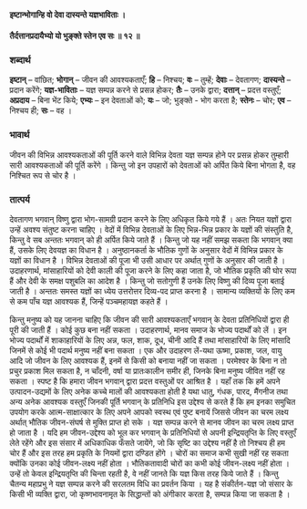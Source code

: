 #### इष्टान्भोगान्हि वो देवा दास्यन्ते यज्ञभाविताः ।
#### तैर्दत्तानप्रदायैभ्यो यो भुङ्क्ते स्तेन एव सः ॥ १२ ॥

### शब्दार्थ

**इष्टान्** – वांछित; **भोगान्** – जीवन की आवश्यकताएँ; **हि** – निश्चय; **वः** – तुम्हें; **देवाः** – देवतागण; **दास्यन्ते** – प्रदान करेंगे; **यज्ञ-भाविताः** – यज्ञ सम्पन्न करने से प्रसन्न होकर; **तैः** – उनके द्वारा; **दत्तान्** – प्रदत्त वस्तुएँ; **अप्रदाय** – बिना भेंट किये; **एभ्यः** – इन देवताओं  को; **यः** – जो; भुङ्क्ते  - भोग करता है; **स्तेनः** – चोर; **एव** – निश्चय ही; **सः** – वह ।

### भावार्थ

जीवन की विभिन्न आवश्यकताओं की पूर्ति करने वाले विभिन्न देवता यज्ञ सम्पन्न होने पर प्रसन्न होकर तुम्हारी सारी आवश्यकताओं की पूर्ति करेंगे । किन्तु जो इन उपहारों को देवताओं को अर्पित किये बिना भोगता है, वह निश्चित रूप से चोर है ।

### तात्पर्य

देवतागण भगवान् विष्णु द्वारा भोग-सामग्री प्रदान करने के लिए अधिकृत किये गये हैं । अतः नियत यज्ञों द्वारा उन्हें अवश्य संतुष्ट करना चाहिए । वेदों में विभिन्न देवताओं के लिए भिन्न-भिन्न प्रकार के यज्ञों की संस्तुति है, किन्तु वे सब अन्ततः भगवान् को ही अर्पित किये जाते हैं । किन्तु जो यह नहीं समझ सकता कि भगवान् क्या हैं, उसके लिए देवयज्ञ का विधान है । अनुष्ठानकर्ता के भौतिक गुणों के अनुसार वेदों में विभिन्न प्रकार के यज्ञों का विधान है । विभिन्न देवताओं की पूजा भी उसी आधार पर अर्थात् गुणों के अनुसार की जाती है । उदाहरणार्थ, मांसाहारियों को देवी काली की पूजा करने के लिए कहा जाता है, जो भौतिक प्रकृति की घोर रूपा हैं और देवी के समक्ष पशुबलि का आदेश है । किन्तु जो सतोगुणी हैं उनके लिए विष्णु की दिव्य पूजा बताई जाती है । अन्ततः समस्त यज्ञों का ध्येय उत्तरोत्तर दिव्य-पद प्राप्त करना है । सामान्य व्यक्तियों के लिए कम से कम पाँच यज्ञ आवश्यक हैं, जिन्हें पञ्चमहायज्ञ कहते हैं ।

किन्तु मनुष्य को यह जानना चाहिए कि जीवन की सारी आवश्यकताएँ भगवान् के देवता प्रतिनिधियों द्वारा ही पूरी की जाती हैं । कोई कुछ बना नहीं सकता । उदाहरणार्थ, मानव समाज के भोज्य पदार्थों को लें । इन भोज्य पदार्थों में शाकाहारियों के लिए अन्न, फल, शाक, दूध, चीनी आदि हैं तथा मांसाहारियों के लिए मांसादि जिनमें से कोई भी पदार्थ मनुष्य नहीं बना सकता । एक और उदाहरण लें-यथा ऊष्मा, प्रकाश, जल, वायु आदि जो जीवन के लिए आवश्यक हैं, इनमें से किसी को बनाया नहीं जा सकता । परमेश्वर के बिना न तो प्रचुर प्रकाश मिल सकता है, न चाँदनी, वर्षा या प्रातःकालीन समीर ही, जिनके बिना मनुष्य जीवित नहीं रह सकता । स्पष्ट है कि हमारा जीवन भगवान् द्वारा प्रदत्त वस्तुओं पर आश्रित है । यहाँ तक कि हमें अपने उत्पादन-उद्यमों के लिए अनेक कच्चे मालों की आवश्यकता होती है यथा धातु, गंधक, पारद, मैंगनीज तथा अन्य अनेक आवश्यक वस्तुएँ जिनकी पूर्ति भगवान् के प्रतिनिधि इस उद्देश्य से करते हैं कि हम इनका समुचित उपयोग करके आत्म-साक्षात्कार के लिए अपने आपको स्वस्थ एवं पुष्ट बनायें जिससे जीवन का चरम लक्ष्य अर्थात् भौतिक जीवन-संघर्ष से मुक्ति प्राप्त हो सके । यज्ञ सम्पन्न करने से मानव जीवन का चरम लक्ष्य प्राप्त हो जाता है । यदि हम जीवन-उद्देश्य को भूल कर भगवान् के प्रतिनिधियों से अपनी इन्द्रियतृप्ति के लिए वस्तुएँ लेते रहेंगे और इस संसार में अधिकाधिक फँसते जायेंगे, जो कि सृष्टि का उद्देश्य नहीं है तो निश्चय ही हम चोर हैं और इस तरह हम प्रकृति के नियमों द्वारा दण्डित होंगे । चोरों का समाज कभी सुखी नहीं रह सकता क्योंकि उनका कोई जीवन-लक्ष्य नहीं होता । भौतिकतावादी चोरों का कभी कोई जीवन-लक्ष्य नहीं होता । उन्हें तो केवल इन्द्रियतृप्ति की चिन्ता रहती है, वे नहीं जानते कि यज्ञ किस तरह किये जाते हैं । किन्तु चैतन्य महाप्रभु ने यज्ञ सम्पन्न करने की सरलतम विधि का प्रवर्तन किया । यह है संकीर्तन-यज्ञ जो संसार के किसी भी व्यक्ति द्वारा, जो कृष्णभावनामृत के सिद्धान्तों को अंगीकार करता है, सम्पन्न किया जा सकता है ।